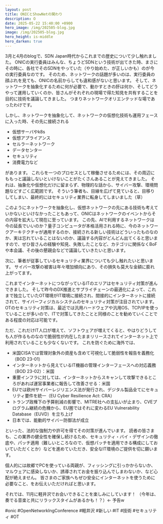 ```yaml
---
layout: post
title: ONICとShowNetの関わり
description: O
date: 2025-05-22 15:40:00 +0900
hero_image: /img/202505-blog.jpg
image: /img/202505-blog.jpg
hero_height: is-middle
hero_darken: true
---
```

3月と4月のblogで、SDN Japan時代からこれまでの歴史について少し触れました。
ONICの実行委員はみんな、ちょうどSDNという技術が出てきた時、まさにその時に、各社でそのSDNをやっていた（やり始めた、が正しいかも）のが今の実行委員なのです。
そのため、ネットワークの話題が多いのは、実行委員の顔ぶれを見ても、ONICの名前からしても違和感がないと思います。
そして、ネットワークを抽象化するために何が必要で、動かすときの肝は何か、そしてどうやって運用していくのか、皆さんがそれぞれの現場で得た知見を共有することを目的に技術を議論してきました。
つまりネットワークオリエンテッドな場であったわけです。

しかし、ネットワークを抽象化して、ネットワークの仮想化技術も運用フェースに入った時、その先に接続される
* 仮想サーバやk8s
* 仮想アプライアンス
* セルラーネットワーク
* データセンター
* セキュリティ
* 消費電力など

があります。 これらを一つのプロセスとして稼働させるためには、その周辺にももっと議論しないといけないことがたくさんあることが見えてきました。 それは、抽象化や仮想化だけに留まらず、物理的な話から、サイバー攻撃、環境問題などすごく広範囲です。
そういう筆者も、目線を広げて見ていると、目移りしてしまい、最終的にはセキュリティ業界に転身してしまいました（草）

このようにネットワークを抽象化し、仮想ネットワークの先にある技術も考えていかないといけなかったこともあって、ONICはネットワークのイベントからその内容を拡大して現在に至っています。
この先、AIで利用するネットワークは今の延長でいいのか？量子コンピュータが本格活用される時に、今のネットワークアーキテクチャが通用するのか、接続される新しい技術はどういったものなのか、実は忘れていることはないのか、議論する内容がどんどん出てくると思いますので、ぜひ皆さんの経験や知見、失敗したことなど、カテゴリに関係なくBoFや本会議、その後の懇親会などで議論していきたいと思います。

次に、筆者が従事しているセキュリティ業界についても少し触れたいと思います。
サイバー攻撃の被害は年々増加傾向にあり、その損失も莫大な金額に膨れ上がってます。

これまでインターネットにつながっているITのエリアはセキュリティ対策が進んできました。 そして昨今のDX推進とサプライチェーンの最適化によって、これまで独立していたOT環境がIT環境に接続され、間接的にインターネットに接続されて、サイバーフィジカルシステムのセキュリティ対策が注目されています。
OTのセキュリティ対策は、最近では汎用ハードウェアや汎用OS、TCP/IPを使っていることが多いので、ITで対策してきたことと同様のことを勧めていくことである程度の対応は可能です。

ただ、これだけIT人口が増えて、ソフトウェアが増えてくると、やはりどうしても人が作るものなので脆弱性が内在したままリリースされてインターネット上で利用されていることも少なくないです。
これを防ぐために海外では、
* 米国CISAでは管理対象外の資産も含めて可視化して脆弱性を報告を義務化（BOD 23-01）
* インターネットから見えているIT機器の管理インターフェースへの対応義務（BOD 23-02）：米国
* 重要インフラに対しては、インターネットからスキャンして攻撃できるところがあれば運営事業者に報告して改善させる：米国
* EUでは欧州サイバーレジリエンス法が発行され、デジタル製品全てにセキュリティ要件を統一（EU Cyber Resilience Act: CRA）
* トランプ政権下の予算削減の影響で、MITRE社への支払いが止まり、CVEプログラム継続の危機から、EU圏ではそれに変わるEU Vulnerability Database（EUVD）を立ち上げ
* 日本では、能動的サイバー防御法が成立

といった、法的な強制力や許可を得てその対策が進んでいます。
読者の皆さまも、この業界の健全性を確保し続けるため、セキュリティ・バイ・デザインの徹底や、パッチ適用（難しいところなので、仮想パッチを適用できる構成にしておいていただくとか）などを進めていただき、安全なIT環境のご提供を切に願います。

個人的には故郷でPCを使っている両親が、フィッシングに引っかからないか、マルウェアに感染しないか、誘導されてお金を振り込んでしまわないか、など心配が絶えません。
皆さまのご家族へもぜひ安全にインターネットを使うために必要なこと、をお伝えいただければと思います。

それでは、11月に軽井沢でお会いできることを楽しみにしています！
（今年は、奏でる音楽と共にリラックスタイムがあるかも！？）← 予告w

#onic #OpenNetworkIngConference #軽井沢 #新しい #IT #技術 #セキュリティ #OT